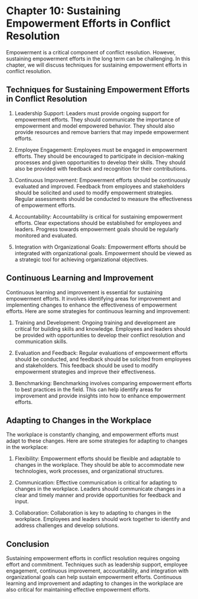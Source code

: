 Chapter 10: Sustaining Empowerment Efforts in Conflict Resolution
=================================================================

Empowerment is a critical component of conflict resolution. However, sustaining empowerment efforts in the long term can be challenging. In this chapter, we will discuss techniques for sustaining empowerment efforts in conflict resolution.

Techniques for Sustaining Empowerment Efforts in Conflict Resolution
--------------------------------------------------------------------

1. Leadership Support: Leaders must provide ongoing support for empowerment efforts. They should communicate the importance of empowerment and model empowered behavior. They should also provide resources and remove barriers that may impede empowerment efforts.

2. Employee Engagement: Employees must be engaged in empowerment efforts. They should be encouraged to participate in decision-making processes and given opportunities to develop their skills. They should also be provided with feedback and recognition for their contributions.

3. Continuous Improvement: Empowerment efforts should be continuously evaluated and improved. Feedback from employees and stakeholders should be solicited and used to modify empowerment strategies. Regular assessments should be conducted to measure the effectiveness of empowerment efforts.

4. Accountability: Accountability is critical for sustaining empowerment efforts. Clear expectations should be established for employees and leaders. Progress towards empowerment goals should be regularly monitored and evaluated.

5. Integration with Organizational Goals: Empowerment efforts should be integrated with organizational goals. Empowerment should be viewed as a strategic tool for achieving organizational objectives.

Continuous Learning and Improvement
-----------------------------------

Continuous learning and improvement is essential for sustaining empowerment efforts. It involves identifying areas for improvement and implementing changes to enhance the effectiveness of empowerment efforts. Here are some strategies for continuous learning and improvement:

1. Training and Development: Ongoing training and development are critical for building skills and knowledge. Employees and leaders should be provided with opportunities to develop their conflict resolution and communication skills.

2. Evaluation and Feedback: Regular evaluations of empowerment efforts should be conducted, and feedback should be solicited from employees and stakeholders. This feedback should be used to modify empowerment strategies and improve their effectiveness.

3. Benchmarking: Benchmarking involves comparing empowerment efforts to best practices in the field. This can help identify areas for improvement and provide insights into how to enhance empowerment efforts.

Adapting to Changes in the Workplace
------------------------------------

The workplace is constantly changing, and empowerment efforts must adapt to these changes. Here are some strategies for adapting to changes in the workplace:

1. Flexibility: Empowerment efforts should be flexible and adaptable to changes in the workplace. They should be able to accommodate new technologies, work processes, and organizational structures.

2. Communication: Effective communication is critical for adapting to changes in the workplace. Leaders should communicate changes in a clear and timely manner and provide opportunities for feedback and input.

3. Collaboration: Collaboration is key to adapting to changes in the workplace. Employees and leaders should work together to identify and address challenges and develop solutions.

Conclusion
----------

Sustaining empowerment efforts in conflict resolution requires ongoing effort and commitment. Techniques such as leadership support, employee engagement, continuous improvement, accountability, and integration with organizational goals can help sustain empowerment efforts. Continuous learning and improvement and adapting to changes in the workplace are also critical for maintaining effective empowerment efforts.

